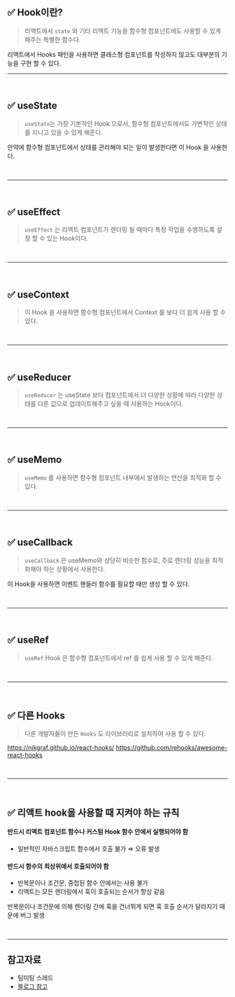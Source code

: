 <h2 id="✅-hook이란">✅ Hook이란?</h2>
<blockquote>
<p>리액트에서 <code>state</code> 와 기타 리액트 기능을 함수형 컴포넌트에도 사용할 수 있게 해주는 특별한 함수다.</p>
</blockquote>
<p>리액트에서 Hooks 패턴을 사용하면 클래스형 컴포넌트를 작성하지 않고도 대부분의 기능을 구현 할 수 있다.
<br /></p>
<hr />
<br />

<h2 id="✅-usestate">✅ useState</h2>
<blockquote>
<p><code>useState</code>는 가장 기본적인 Hook 으로서, 함수형 컴포넌트에서도 가변적인 상태를 지니고 있을 수 있게 해준다. </p>
</blockquote>
<p>만약에 함수형 컴포넌트에서 상태를 관리해야 되는 일이 발생한다면 이 Hook 을 사용한다.</p>
<br />

<hr />
<br />

<h2 id="✅-useeffect">✅ useEffect</h2>
<blockquote>
<p><code>useEffect</code> 는 리액트 컴포넌트가 렌더링 될 때마다 특정 작업을 수행하도록 설정 할 수 있는 Hook이다.</p>
</blockquote>
<br />

<hr />
<br />

<h2 id="✅-usecontext">✅ useContext</h2>
<blockquote>
<p>이 Hook 을 사용하면 함수형 컴포넌트에서 Context 를 보다 더 쉽게 사용 할 수 있다.</p>
</blockquote>
<br />

<hr />
<br />

<h2 id="✅-usereducer">✅ useReducer</h2>
<blockquote>
<p><code>useReducer</code> 는 useState 보다 컴포넌트에서 더 다양한 상황에 따라 다양한 상태를 다른 값으로 업데이트해주고 싶을 때 사용하는 Hook이다.</p>
</blockquote>
<br />

<hr />
<br />

<h2 id="✅-usememo">✅ useMemo</h2>
<blockquote>
<p><code>useMemo</code> 를 사용하면 함수형 컴포넌트 내부에서 발생하는 연산을 최적화 할 수 있다.</p>
</blockquote>
<br />

<hr />
<br />

<h2 id="✅-usecallback">✅ useCallback</h2>
<blockquote>
<p><code>useCallback</code> 은 useMemo와 상당히 비슷한 함수로,
주로 렌더링 성능을 최적화해야 하는 상황에서 사용한다.</p>
</blockquote>
<p>이 Hook을 사용하면 이벤트 핸들러 함수를 필요할 때만 생성 할 수 있다.</p>
<br />

<hr />
<br />

<h2 id="✅-useref">✅ useRef</h2>
<blockquote>
<p><code>useRef</code> Hook 은 함수형 컴포넌트에서 ref 를 쉽게 사용 할 수 있게 해준다.</p>
</blockquote>
<br />

<hr />
<br />

<h2 id="✅-다른-hooks">✅ 다른 Hooks</h2>
<blockquote>
<p>다른 개발자들이 만든 <code>Hooks</code> 도 라이브러리로 설치하여 사용 할 수 있다.</p>
</blockquote>
<p><a href="https://nikgraf.github.io/react-hooks/">https://nikgraf.github.io/react-hooks/</a>
<a href="https://github.com/rehooks/awesome-react-hooks">https://github.com/rehooks/awesome-react-hooks</a></p>
<br />

<hr />
<br />

<h2 id="✅-리액트-hook을-사용할-때-지켜야-하는-규칙">✅ 리액트 hook을 사용할 때 지켜야 하는 규칙</h2>
<h4 id="반드시-리액트-컴포넌트-함수나-커스텀-hook-함수-안에서-실행되어야-함">반드시 리액트 컴포넌트 함수나 커스텀 Hook 함수 안에서 실행되어야 함</h4>
<ul>
<li>일반적인 자바스크립트 함수에서 호출 불가 ⇒ 오류 발생<br />

</li>
</ul>
<h4 id="반드시-함수의-최상위에서--호출되어야-함">반드시 함수의 최상위에서  호출되어야 함</h4>
<ul>
<li>반복문이나 조건문, 중첩된 함수 안에서는 사용 불가</li>
<li>리액트는 모든 렌더링에서 훅이 호출되는 순서가 항상 같음</li>
</ul>
<p>반복문이나 조건문에 의해 렌더링 간에 훅을 건너뛰게 되면 훅 호출 순서가 달라지기 때문에 버그 발생</p>
<br />

<hr />
<h2 id="참고자료">참고자료</h2>
<ul>
<li>팀미팅 스레드</li>
<li><a href="https://velog.io/@velopert/react-hooks">블로그 참고</a></li>
</ul>